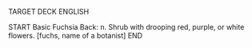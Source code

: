 TARGET DECK
ENGLISH

START
Basic
Fuchsia
Back: n. Shrub with drooping red, purple, or white flowers. [fuchs, name of a botanist]
END
